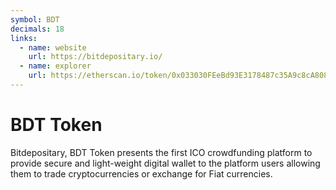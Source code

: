 ```yaml
---
symbol: BDT
decimals: 18
links:
  - name: website
    url: https://bitdepositary.io/
  - name: explorer
    url: https://etherscan.io/token/0x033030FEeBd93E3178487c35A9c8cA80874353C9
---
```


# BDT Token

Bitdepositary, BDT Token presents the first ICO crowdfunding platform to provide secure and light-weight digital wallet to the platform users allowing them to trade cryptocurrencies or exchange for Fiat currencies.
